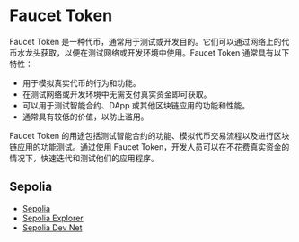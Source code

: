 # Faucet Token

Faucet Token 是一种代币，通常用于测试或开发目的。它们可以通过网络上的代币水龙头获取，以便在测试网络或开发环境中使用。Faucet Token 通常具有以下特性：

- 用于模拟真实代币的行为和功能。
- 在测试网络或开发环境中无需支付真实资金即可获取。
- 可以用于测试智能合约、DApp 或其他区块链应用的功能和性能。
- 通常具有较低的价值，以防止滥用。

Faucet Token 的用途包括测试智能合约的功能、模拟代币交易流程以及进行区块链应用的功能测试。通过使用 Faucet Token，开发人员可以在不花费真实资金的情况下，快速迭代和测试他们的应用程序。

<DocsAD/>

## Sepolia

* [Sepolia](https://www.alchemy.com/faucets/ethereum-sepolia)
* [Sepolia Explorer](https://sepolia.etherscan.io/)
* [Sepolia Dev Net](https://sepolia.dev/)